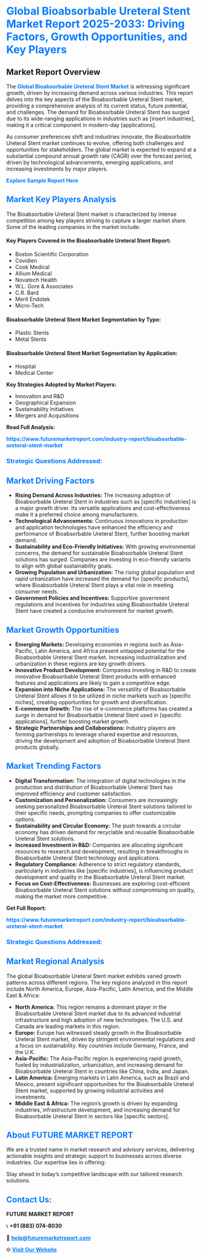 <h1 style="color: #007BFF;">Global Bioabsorbable Ureteral Stent Market Report 2025-2033: Driving Factors, Growth Opportunities, and Key Players</h1>

<section id="overview">
<h2>Market Report Overview</h2>
<p>The <a href="https://www.futuremarketreport.com/industry-report/bioabsorbable-ureteral-stent-market" style="color: #007BFF; text-decoration: none;"><strong>Global Bioabsorbable Ureteral Stent Market</strong></a> is witnessing significant growth, driven by increasing demand across various industries. This report delves into the key aspects of the Bioabsorbable Ureteral Stent market, providing a comprehensive analysis of its current status, future potential, and challenges. The demand for Bioabsorbable Ureteral Stent has surged due to its wide-ranging applications in industries such as [insert industries], making it a critical component in modern-day [applications].</p>
<p>As consumer preferences shift and industries innovate, the Bioabsorbable Ureteral Stent market continues to evolve, offering both challenges and opportunities for stakeholders. The global market is expected to expand at a substantial compound annual growth rate (CAGR) over the forecast period, driven by technological advancements, emerging applications, and increasing investments by major players.</p>
</section>

<section id="overview">
<p><a href="https://www.futuremarketreport.com/request-sample/reportId=84150" style="color: #007BFF; text-decoration: none;"><strong>Explore Sample Report Here</strong></a></p>
</section>

<section id="key-players">
<h2 style="color: #007BFF;">Market Key Players Analysis</h2>
<p>The Bioabsorbable Ureteral Stent market is characterized by intense competition among key players striving to capture a larger market share. Some of the leading companies in the market include:</p>
<h4>Key Players Covered in the Bioabsorbable Ureteral Stent Report:</h4>
<ul><li>Boston Scientific Corporation</li><li>Covidien</li><li>Cook Medical</li><li>Allium Medical</li><li>Novatech Health</li><li>W.L. Gore &amp; Associates</li><li>C.R. Bard</li><li>Merit Endotek</li><li>Micro-Tech</li></ul>
<h4>Bioabsorbable Ureteral Stent Market Segmentation by Type:</h4>
<ul><li>Plastic Stents</li><li>Metal Stents</li></ul>

<h4>Bioabsorbable Ureteral Stent Market Segmentation by Application:</h4>
<ul><li>Hospital</li><li>Medical Center</li></ul>
<p><strong>Key Strategies Adopted by Market Players:</strong></p>
<ul>
<li>Innovation and R&D</li>
<li>Geographical Expansion</li>
<li>Sustainability Initiatives</li>
<li>Mergers and Acquisitions</li>
</ul>
</section>

<section>
<p><strong>Read Full Analysis: </strong></p><a href="https://www.futuremarketreport.com/industry-report/bioabsorbable-ureteral-stent-market" style="color: #007BFF; text-decoration: none;"><strong>https://www.futuremarketreport.com/industry-report/bioabsorbable-ureteral-stent-market</strong></a>
<h3 style="color: #007BFF;">Strategic Questions Addressed:</h3>
</section>

<section id="driving-factors">
<h2 style="color: #007BFF;">Market Driving Factors</h2>
<ul>
<li><strong>Rising Demand Across Industries:</strong> The increasing adoption of Bioabsorbable Ureteral Stent in industries such as [specific industries] is a major growth driver. Its versatile applications and cost-effectiveness make it a preferred choice among manufacturers.</li>
<li><strong>Technological Advancements:</strong> Continuous innovations in production and application technologies have enhanced the efficiency and performance of Bioabsorbable Ureteral Stent, further boosting market demand.</li>
<li><strong>Sustainability and Eco-Friendly Initiatives:</strong> With growing environmental concerns, the demand for sustainable Bioabsorbable Ureteral Stent solutions has surged. Companies are investing in eco-friendly variants to align with global sustainability goals.</li>
<li><strong>Growing Population and Urbanization:</strong> The rising global population and rapid urbanization have increased the demand for [specific products], where Bioabsorbable Ureteral Stent plays a vital role in meeting consumer needs.</li>
<li><strong>Government Policies and Incentives:</strong> Supportive government regulations and incentives for industries using Bioabsorbable Ureteral Stent have created a conducive environment for market growth.</li>
</ul>
</section>

<section id="growth-opportunities">
<h2 style="color: #007BFF;">Market Growth Opportunities</h2>
<ul>
<li><strong>Emerging Markets:</strong> Developing economies in regions such as Asia-Pacific, Latin America, and Africa present untapped potential for the Bioabsorbable Ureteral Stent market. Increasing industrialization and urbanization in these regions are key growth drivers.</li>
<li><strong>Innovative Product Development:</strong> Companies investing in R&D to create innovative Bioabsorbable Ureteral Stent products with enhanced features and applications are likely to gain a competitive edge.</li>
<li><strong>Expansion into Niche Applications:</strong> The versatility of Bioabsorbable Ureteral Stent allows it to be utilized in niche markets such as [specific niches], creating opportunities for growth and diversification.</li>
<li><strong>E-commerce Growth:</strong> The rise of e-commerce platforms has created a surge in demand for Bioabsorbable Ureteral Stent used in [specific applications], further boosting market growth.</li>
<li><strong>Strategic Partnerships and Collaborations:</strong> Industry players are forming partnerships to leverage shared expertise and resources, driving the development and adoption of Bioabsorbable Ureteral Stent products globally.</li>
</ul>
</section>

<section id="trending-factors">
<h2 style="color: #007BFF;">Market Trending Factors</h2>
<ul>
<li><strong>Digital Transformation:</strong> The integration of digital technologies in the production and distribution of Bioabsorbable Ureteral Stent has improved efficiency and customer satisfaction.</li>
<li><strong>Customization and Personalization:</strong> Consumers are increasingly seeking personalized Bioabsorbable Ureteral Stent solutions tailored to their specific needs, prompting companies to offer customizable options.</li>
<li><strong>Sustainability and Circular Economy:</strong> The push towards a circular economy has driven demand for recyclable and reusable Bioabsorbable Ureteral Stent solutions.</li>
<li><strong>Increased Investment in R&D:</strong> Companies are allocating significant resources to research and development, resulting in breakthroughs in Bioabsorbable Ureteral Stent technology and applications.</li>
<li><strong>Regulatory Compliance:</strong> Adherence to strict regulatory standards, particularly in industries like [specific industries], is influencing product development and quality in the Bioabsorbable Ureteral Stent market.</li>
<li><strong>Focus on Cost-Effectiveness:</strong> Businesses are exploring cost-efficient Bioabsorbable Ureteral Stent solutions without compromising on quality, making the market more competitive.</li>
</ul>
</section>

<section>
<p><strong>Get Full Report: </strong></p><a href="https://www.futuremarketreport.com/industry-report/bioabsorbable-ureteral-stent-market" style="color: #007BFF; text-decoration: none;"><strong>https://www.futuremarketreport.com/industry-report/bioabsorbable-ureteral-stent-market</strong></a>
<h3 style="color: #007BFF;">Strategic Questions Addressed:</h3>
</section>


<section id="regional-analysis">
<h2 style="color: #007BFF;">Market Regional Analysis</h2>
<p>The global Bioabsorbable Ureteral Stent market exhibits varied growth patterns across different regions. The key regions analyzed in this report include North America, Europe, Asia-Pacific, Latin America, and the Middle East & Africa:</p>
<ul>
<li><strong>North America:</strong> This region remains a dominant player in the Bioabsorbable Ureteral Stent market due to its advanced industrial infrastructure and high adoption of new technologies. The U.S. and Canada are leading markets in this region.</li>
<li><strong>Europe:</strong> Europe has witnessed steady growth in the Bioabsorbable Ureteral Stent market, driven by stringent environmental regulations and a focus on sustainability. Key countries include Germany, France, and the U.K.</li>
<li><strong>Asia-Pacific:</strong> The Asia-Pacific region is experiencing rapid growth, fueled by industrialization, urbanization, and increasing demand for Bioabsorbable Ureteral Stent in countries like China, India, and Japan.</li>
<li><strong>Latin America:</strong> Emerging markets in Latin America, such as Brazil and Mexico, present significant opportunities for the Bioabsorbable Ureteral Stent market, supported by growing industrial activities and investments.</li>
<li><strong>Middle East & Africa:</strong> The region’s growth is driven by expanding industries, infrastructure development, and increasing demand for Bioabsorbable Ureteral Stent in sectors like [specific sectors].</li>
</ul>
</section>

<footer>
<h2 style="color: #007BFF;">About FUTURE MARKET REPORT</h2>
<p>We are a trusted name in market research and advisory services, delivering actionable insights and strategic support to businesses across diverse industries. Our expertise lies in offering:</p>

<p>Stay ahead in today’s competitive landscape with our tailored research solutions.</p>

<h2 style="color: #007BFF;">Contact Us:</h2>
<p><strong>FUTURE MARKET REPORT</strong></p>
<p>📞 <strong>+91 (883) 074-8030</strong></p>
<p>📧 <strong><a href="mailto:help@futuremarketreport.com" style="color: #007BFF;">help@futuremarketreport.com</a></strong></p>
<p>🌐 <strong><a href="https://www.futuremarketreport.com/" style="color: #007BFF;">Visit Our Website</a></strong></p>
</footer>